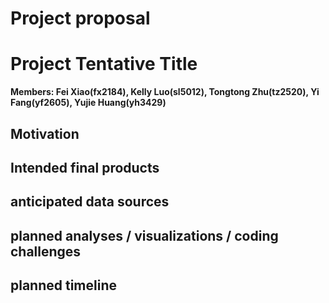 Project proposal
================

# Project Tentative Title

**Members: Fei Xiao(fx2184), Kelly Luo(sl5012), Tongtong Zhu(tz2520), Yi
Fang(yf2605), Yujie Huang(yh3429)**

## Motivation

## Intended final products

## anticipated data sources

## planned analyses / visualizations / coding challenges

## planned timeline
